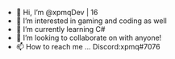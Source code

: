 - 👋 Hi, I’m @xpmqDev | 16
- 👀 I’m interested in gaming and coding as well
- 🌱 I’m currently learning C#
- 💞️ I’m looking to collaborate on with anyone!
- 📫 How to reach me ... Discord:xpmq#7076

<!---
xpmqDev/xpmqDev is a ✨ special ✨ repository because its `README.md` (this file) appears on your GitHub profile.
You can click the Preview link to take a look at your changes.
--->
